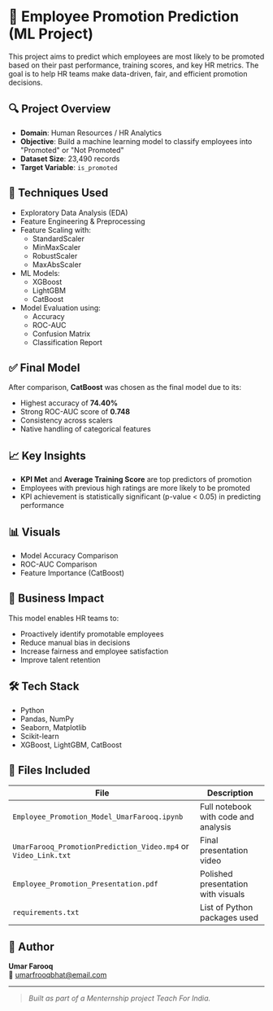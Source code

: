# 🧠 Employee Promotion Prediction (ML Project)

This project aims to predict which employees are most likely to be promoted based on their past performance, training scores, and key HR metrics. The goal is to help HR teams make data-driven, fair, and efficient promotion decisions.

## 🔍 Project Overview

- **Domain**: Human Resources / HR Analytics
- **Objective**: Build a machine learning model to classify employees into "Promoted" or "Not Promoted"
- **Dataset Size**: 23,490 records
- **Target Variable**: `is_promoted`

## 🧪 Techniques Used

- Exploratory Data Analysis (EDA)
- Feature Engineering & Preprocessing
- Feature Scaling with:
  - StandardScaler
  - MinMaxScaler
  - RobustScaler
  - MaxAbsScaler
- ML Models:
  - XGBoost
  - LightGBM
  - CatBoost
- Model Evaluation using:
  - Accuracy
  - ROC-AUC
  - Confusion Matrix
  - Classification Report

## ✅ Final Model

After comparison, **CatBoost** was chosen as the final model due to its:
- Highest accuracy of **74.40%**
- Strong ROC-AUC score of **0.748**
- Consistency across scalers
- Native handling of categorical features

## 📈 Key Insights

- **KPI Met** and **Average Training Score** are top predictors of promotion
- Employees with previous high ratings are more likely to be promoted
- KPI achievement is statistically significant (p-value < 0.05) in predicting performance

## 📊 Visuals

- Model Accuracy Comparison
- ROC-AUC Comparison
- Feature Importance (CatBoost)

## 🎯 Business Impact

This model enables HR teams to:
- Proactively identify promotable employees
- Reduce manual bias in decisions
- Increase fairness and employee satisfaction
- Improve talent retention

## 🛠️ Tech Stack

- Python
- Pandas, NumPy
- Seaborn, Matplotlib
- Scikit-learn
- XGBoost, LightGBM, CatBoost

## 📁 Files Included

| File | Description |
|------|-------------|
| `Employee_Promotion_Model_UmarFarooq.ipynb` | Full notebook with code and analysis |
| `UmarFarooq_PromotionPrediction_Video.mp4` or `Video_Link.txt` | Final presentation video |
| `Employee_Promotion_Presentation.pdf` | Polished presentation with visuals |
| `requirements.txt` | List of Python packages used |

## 👤 Author

**Umar Farooq**  
📧 umarfrooqbhat@email.com

---

> *Built as part of a Menternship  project Teach For India.*
